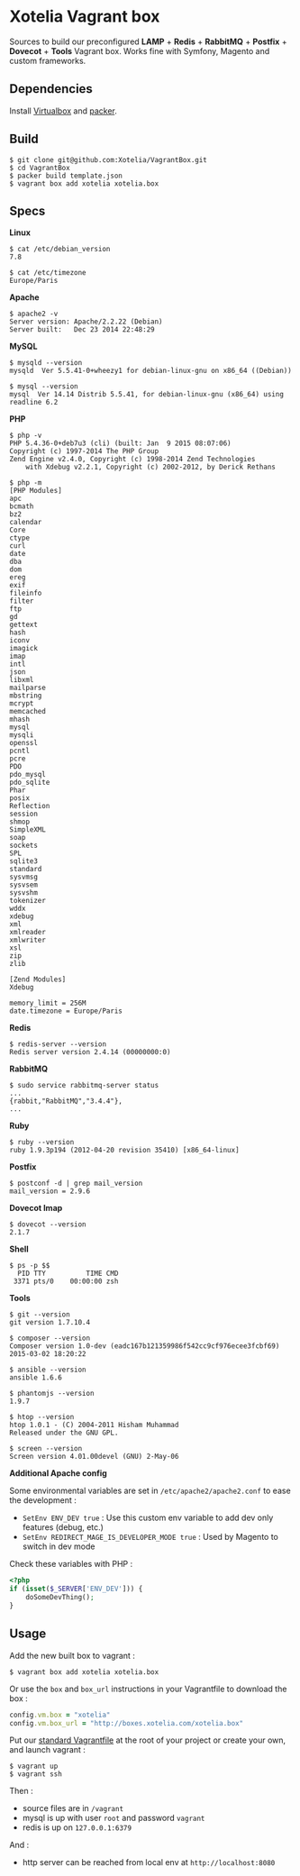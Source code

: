 # Xotelia Vagrant box

Sources to build our preconfigured **LAMP** + **Redis** + **RabbitMQ** + **Postfix** + **Dovecot** + **Tools** Vagrant box.
Works fine with Symfony, Magento and custom frameworks.

## Dependencies

Install [Virtualbox](https://www.virtualbox.org/wiki/Downloads) and [packer](http://www.packer.io/downloads.html).

## Build

```
$ git clone git@github.com:Xotelia/VagrantBox.git
$ cd VagrantBox
$ packer build template.json
$ vagrant box add xotelia xotelia.box
```

## Specs

**Linux**
```
$ cat /etc/debian_version
7.8
```
```
$ cat /etc/timezone
Europe/Paris
```

**Apache**
```
$ apache2 -v
Server version: Apache/2.2.22 (Debian)
Server built:   Dec 23 2014 22:48:29
```

**MySQL**
```
$ mysqld --version
mysqld  Ver 5.5.41-0+wheezy1 for debian-linux-gnu on x86_64 ((Debian))
```
```
$ mysql --version
mysql  Ver 14.14 Distrib 5.5.41, for debian-linux-gnu (x86_64) using readline 6.2
```

**PHP**
```
$ php -v
PHP 5.4.36-0+deb7u3 (cli) (built: Jan  9 2015 08:07:06)
Copyright (c) 1997-2014 The PHP Group
Zend Engine v2.4.0, Copyright (c) 1998-2014 Zend Technologies
    with Xdebug v2.2.1, Copyright (c) 2002-2012, by Derick Rethans
```
```
$ php -m
[PHP Modules]
apc
bcmath
bz2
calendar
Core
ctype
curl
date
dba
dom
ereg
exif
fileinfo
filter
ftp
gd
gettext
hash
iconv
imagick
imap
intl
json
libxml
mailparse
mbstring
mcrypt
memcached
mhash
mysql
mysqli
openssl
pcntl
pcre
PDO
pdo_mysql
pdo_sqlite
Phar
posix
Reflection
session
shmop
SimpleXML
soap
sockets
SPL
sqlite3
standard
sysvmsg
sysvsem
sysvshm
tokenizer
wddx
xdebug
xml
xmlreader
xmlwriter
xsl
zip
zlib

[Zend Modules]
Xdebug
```
```
memory_limit = 256M
date.timezone = Europe/Paris
```

**Redis**
```
$ redis-server --version
Redis server version 2.4.14 (00000000:0)
```

**RabbitMQ**
```
$ sudo service rabbitmq-server status
...
{rabbit,"RabbitMQ","3.4.4"},
...
```

**Ruby**
```
$ ruby --version
ruby 1.9.3p194 (2012-04-20 revision 35410) [x86_64-linux]
```

**Postfix**
```
$ postconf -d | grep mail_version
mail_version = 2.9.6
```

**Dovecot Imap**
```
$ dovecot --version
2.1.7
```

**Shell**
```
$ ps -p $$
  PID TTY          TIME CMD
 3371 pts/0    00:00:00 zsh
```

**Tools**
```
$ git --version
git version 1.7.10.4
```
```
$ composer --version
Composer version 1.0-dev (eadc167b121359986f542cc9cf976ecee3fcbf69) 2015-03-02 18:20:22
```
```
$ ansible --version
ansible 1.6.6
```
```
$ phantomjs --version
1.9.7
```
```
$ htop --version
htop 1.0.1 - (C) 2004-2011 Hisham Muhammad
Released under the GNU GPL.
```
```
$ screen --version
Screen version 4.01.00devel (GNU) 2-May-06
```

**Additional Apache config**

Some environmental variables are set in `/etc/apache2/apache2.conf` to ease the development :

* `SetEnv ENV_DEV true` : Use this custom env variable to add dev only features (debug, etc.)
* `SetEnv REDIRECT_MAGE_IS_DEVELOPER_MODE true` : Used by Magento to switch in dev mode

Check these variables with PHP :
```php
<?php
if (isset($_SERVER['ENV_DEV'])) {
    doSomeDevThing();
}
```

## Usage

Add the new built box to vagrant :
```
$ vagrant box add xotelia xotelia.box
```

Or use the `box` and `box_url` instructions in your Vagrantfile to download the box :
```ruby
config.vm.box = "xotelia"
config.vm.box_url = "http://boxes.xotelia.com/xotelia.box"
```

Put our [standard Vagrantfile]() at the root of your project or create your own, and launch vagrant :
```
$ vagrant up
$ vagrant ssh
```

Then :

* source files are in `/vagrant`
* mysql is up with user `root` and password `vagrant`
* redis is up on `127.0.0.1:6379`

And :

* http server can be reached from local env at `http://localhost:8080`
